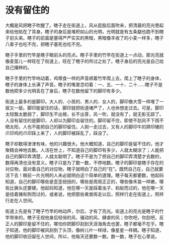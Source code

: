 # 没有留住的

大概是风把瞎子吹醒了。瞎子走在街道上，风从屁股后面吹来，把清晨的亮光卷起来给他贴在了背身。瞎子的身后是堆积如山的光明，光明就是有五条腿也跑不到瞎子前头来。瞎子的前面是塞得严严实实的黑暗，黑暗像丰收了的小麦一样多，瞎子八辈子也吃不完，把瞎子塞死也吃不完。 

瞎子手里的竹竿是瞎子眼前头的亮点。瞎子手里的竹竿在街道上一点动，那光亮就像麦苗儿一样旺在了街道上，旺在了瞎子的所过之处了。瞎子身后的亮光是自己给自己播种的。 

瞎子手里的竹竿响动着，鸡啄食一样的声音顺着竹竿爬上去，爬上了瞎子的身体，瞎子的身体上长满了声音。瞎子的嘴里念叨着：一、五、一十、二十……瞎子不是数他把多少光明丢在了身后，瞎子在数他留下的脚印有多少。 

街道上最多的是脚印。大人的、小孩的、男人的、女人的，脚印像大雪一样堆了一层又一层。脚印能留住的话，脚印就把街道堵严了，人也休想走过去。可是，脚印太轻飘太脆弱了，脚印生不出根，长不出芽，风一吹，就没有了，就无影无踪了。人没有留住的是脚印，人却以为脚印会留住的。脚印留不住，即使不刮风不下雨不晒太阳，人也不能把自己的脚印留住。人刚一走过去，又有人的脚印牛的蹄印猪的爪印鸡的爪印踩上来了，人的脚印被踩乱了，踩没了。 

瞎子却数得津津有味，他的兴趣很大。他大概知道，自己的脚印是留不住的，他才聚精会神地去数。人活在世上，不知道自己的脚印有多少，人就太糊涂了；人能把自己的脚印弄清楚，人就太聪明了。瞎子不是为了把自己的脚印弄清楚才去数的，数得再清也没有意义。瞎子只是为了数一数，不停地数。瞎子的脚印是瞎子存在的对应物，面对着自己的对应物，瞎子就明白了自己的“在”。既然自己在，自己就要活下去！眼前一片光明的人未必就明白这个简单的道理。瞎子每天都要数，他起码知道，自己的脚印哪些是歪歪扭扭的，哪些是周周正正的，哪些像禾苗一样嫩，哪些比镢头还要硬。他起码知道，他在哪一天是踩着虫子、蚂蚁而过的，他在哪一天是绕着猪和狗而过的，或者说，他把那些禽兽挥走以后，照样行走在街道上，照样行走在人世间。 

街道上先是有了瞎子竹竿的响动声，尔后，才有了亮光。街道上的亮光是瞎子的竹竿带来的。瞎子无视他身后轻俏的风、骚动的风、肆虐的风；你吹吧，你刮吧，反正人的脚印是留不住的，哪怕你把脚印刮到天涯海角去也罢，瞎子都毫不在乎。瞎子知道，他的脚印被风刮到了头顶，像树儿叶一样绿，像星星一样稠。瞎子知道，他的脚印依旧留在人世间，所以，他每天还要数一数。数一数，瞎子在心里说。
 